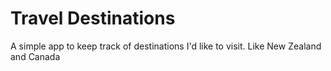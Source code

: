 # Travel Destinations

A simple app to keep track of destinations I'd like to visit. Like New Zealand and Canada
